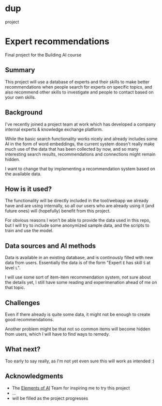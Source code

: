 # dup
project
# Expert recommendations

Final project for the Building AI course

## Summary

This project will use a database of experts and their skills to make better recommendations when people search for experts on specific topics,
and also recommend other skills to investigate and people to contact based on your own skills.

## Background

I've recently joined a project team at work which has developed a company internal experts & knowledge exchange platform.

While the basic search functionality works nicely and already includes some AI in the form of word embeddings,
the current system doesn't really make much use of the data that has been collected by now,
and so many interesting search results, recommendations and connections might remain hidden.

I want to change that by implementing a recommendation system based on the available data.

## How is it used?

The functionality will be directly included in the tool/webapp we already have and are using internally,
so all our users who are already using it (and future ones) will (hopefully) benefit from this project.

For obvious reasons I won't be able to provide the data used in this repo,
but I will try to include some anonymized sample data, and the scripts to train and use the model.

## Data sources and AI methods

Data is available in an existing database, and is continously filled with new data from users. Essentially the data is of the form "Expert `E` has skill `S` at level `L`".

I will use some sort of item-item recommendation system, not sure about the details yet, I still have some reading and experimenation ahead of me on that topic.

## Challenges

Even if there already is quite some data, it might not be enough to create good recommendations.

Another problem might be that not so common items will become hidden from users, which I will have to find ways to remedy.

## What next?

Too early to say really, as I'm not yet even sure this will work as intended :)


## Acknowledgments

*  The [Elements of AI](https://www.elementsofai.com/) Team for inspiring me to try this project
*  ...
*  will be filled as the project progresses

